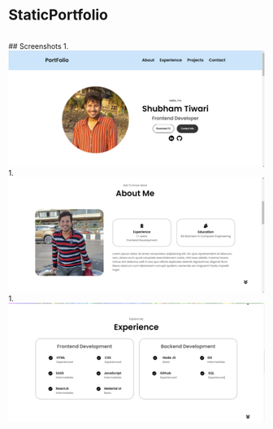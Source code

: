 # StaticPortfolio
</br>
## Screenshots 
1. <img src="./assets/Pp1.png" /> </br>
1. <img src="./assets/Pp2.png" /> </br>
1. <img src="./assets/Pp3.png" /> </br>